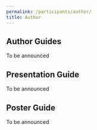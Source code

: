 ```yaml
---
permalink: /participants/author/
title: Author
---
```


## Author Guides

To be announced

## Presentation Guide

To be announced

## Poster Guide

To be announced